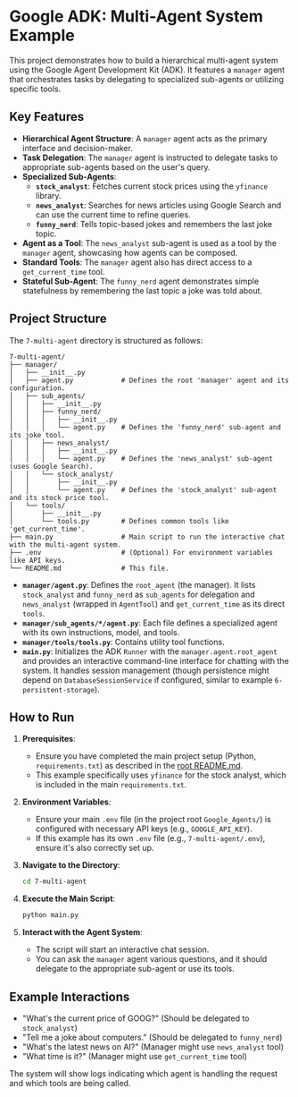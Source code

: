 # Google ADK: Multi-Agent System Example

This project demonstrates how to build a hierarchical multi-agent system using the Google Agent Development Kit (ADK). It features a `manager` agent that orchestrates tasks by delegating to specialized sub-agents or utilizing specific tools.

## Key Features

*   **Hierarchical Agent Structure**: A `manager` agent acts as the primary interface and decision-maker.
*   **Task Delegation**: The `manager` agent is instructed to delegate tasks to appropriate sub-agents based on the user's query.
*   **Specialized Sub-Agents**:
    *   **`stock_analyst`**: Fetches current stock prices using the `yfinance` library.
    *   **`news_analyst`**: Searches for news articles using Google Search and can use the current time to refine queries.
    *   **`funny_nerd`**: Tells topic-based jokes and remembers the last joke topic.
*   **Agent as a Tool**: The `news_analyst` sub-agent is used as a tool by the `manager` agent, showcasing how agents can be composed.
*   **Standard Tools**: The `manager` agent also has direct access to a `get_current_time` tool.
*   **Stateful Sub-Agent**: The `funny_nerd` agent demonstrates simple statefulness by remembering the last topic a joke was told about.

## Project Structure

The `7-multi-agent` directory is structured as follows:

```
7-multi-agent/
├── manager/
│   ├── __init__.py
│   ├── agent.py            # Defines the root 'manager' agent and its configuration.
│   ├── sub_agents/
│   │   ├── __init__.py
│   │   ├── funny_nerd/
│   │   │   ├── __init__.py
│   │   │   └── agent.py    # Defines the 'funny_nerd' sub-agent and its joke tool.
│   │   ├── news_analyst/
│   │   │   ├── __init__.py
│   │   │   └── agent.py    # Defines the 'news_analyst' sub-agent (uses Google Search).
│   │   └── stock_analyst/
│   │       ├── __init__.py
│   │       └── agent.py    # Defines the 'stock_analyst' sub-agent and its stock price tool.
│   └── tools/
│       ├── __init__.py
│       └── tools.py        # Defines common tools like 'get_current_time'.
├── main.py                 # Main script to run the interactive chat with the multi-agent system.
├── .env                    # (Optional) For environment variables like API keys.
└── README.md               # This file.
```

*   **`manager/agent.py`**: Defines the `root_agent` (the manager). It lists `stock_analyst` and `funny_nerd` as `sub_agents` for delegation and `news_analyst` (wrapped in `AgentTool`) and `get_current_time` as its direct `tools`.
*   **`manager/sub_agents/*/agent.py`**: Each file defines a specialized agent with its own instructions, model, and tools.
*   **`manager/tools/tools.py`**: Contains utility tool functions.
*   **`main.py`**: Initializes the ADK `Runner` with the `manager.agent.root_agent` and provides an interactive command-line interface for chatting with the system. It handles session management (though persistence might depend on `DatabaseSessionService` if configured, similar to example `6-persistent-storage`).

## How to Run

1.  **Prerequisites**:
    *   Ensure you have completed the main project setup (Python, `requirements.txt`) as described in the [root README.md](../../README.md).
    *   This example specifically uses `yfinance` for the stock analyst, which is included in the main `requirements.txt`.

2.  **Environment Variables**:
    *   Ensure your main `.env` file (in the project root `Google_Agents/`) is configured with necessary API keys (e.g., `GOOGLE_API_KEY`).
    *   If this example has its own `.env` file (e.g., `7-multi-agent/.env`), ensure it's also correctly set up.

3.  **Navigate to the Directory**:
    ```bash
    cd 7-multi-agent
    ```

4.  **Execute the Main Script**:
    ```bash
    python main.py
    ```

5.  **Interact with the Agent System**:
    *   The script will start an interactive chat session.
    *   You can ask the `manager` agent various questions, and it should delegate to the appropriate sub-agent or use its tools.

## Example Interactions

*   "What's the current price of GOOG?" (Should be delegated to `stock_analyst`)
*   "Tell me a joke about computers." (Should be delegated to `funny_nerd`)
*   "What's the latest news on AI?" (Manager might use `news_analyst` tool)
*   "What time is it?" (Manager might use `get_current_time` tool)

The system will show logs indicating which agent is handling the request and which tools are being called.